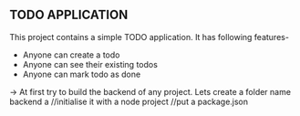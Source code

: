 ## TODO APPLICATION

This project contains a simple TODO application.
It has following features-

 - Anyone can create a todo
 - Anyone can see their existing todos
 - Anyone can mark todo as done


-> At first try to build the backend of any project. Lets create a folder name backend a
    //initialise it with a node project
    //put a package.json